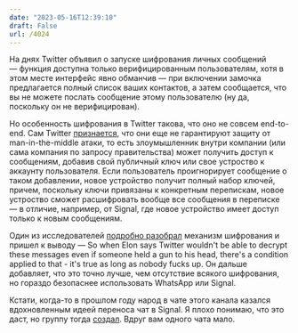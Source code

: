 ```yaml
---
date: "2023-05-16T12:39:10"
draft: False
url: /4024
---
```


На днях Twitter объявил о запуске шифрования личных сообщений — функция доступна только верифицированным пользователям, хотя в этом месте интерфейс явно обманчив — при включении замочка предлагается полный список ваших контактов, а затем сообщается, что вы не можете послать сообщение этому пользователю (ну да, поскольку он не верифицирован).

Но особенность шифрования в Twitter такова, что оно не совсем end-to-end. Сам Twitter [признается](https://help.twitter.com/en/using-twitter/encrypted-direct-messages), что они еще не гарантируют защиту от man-in-the-middle атаки, то есть злоумышленник внутри компании (или сама компания по запросу правительства) может получить доступ к сообщениям, добавив свой публичный ключ или свое устроство к аккаунту пользователя. Если пользователь проигнорирует сообщение о таком добавлении, новое устройство получит полный набор ключей, причем, поскольку ключи привязаны к конкретным перепискам, новое устроство сможет расшифровать вообще все сообщения в переписке — в отличие, например, от Signal, где новое устройство имеет доступ только к новым сообщениям.

Один из исследователей [подробно разобрал](https://mjg59.dreamwidth.org/66791.html) механизм шифрования и пришел к выводу — So when Elon says Twitter wouldn't be able to decrypt these messages even if someone held a gun to his head, there's a condition applied to that - it's true as long as nobody fucks up. Он дальше добавляет, что это точно лучше, чем отсутствие всякого шифрования, но гораздо безопаснее использовать WhatsApp или Signal. 

Кстати, когда-то в прошлом году народ в чате этого канала казался вдохновленным идеей переноса чат в Signal. Я плохо понимаю, что это даст, но группу тогда [создал](https://signal.group/#CjQKIPLPPPXATSwmumn5Z72Vbwaf0z2RKHfWJqhMOX6sq-Y6EhBAja2ZejwaHExpTasSZgCV). Вдруг вам одного чата мало.
